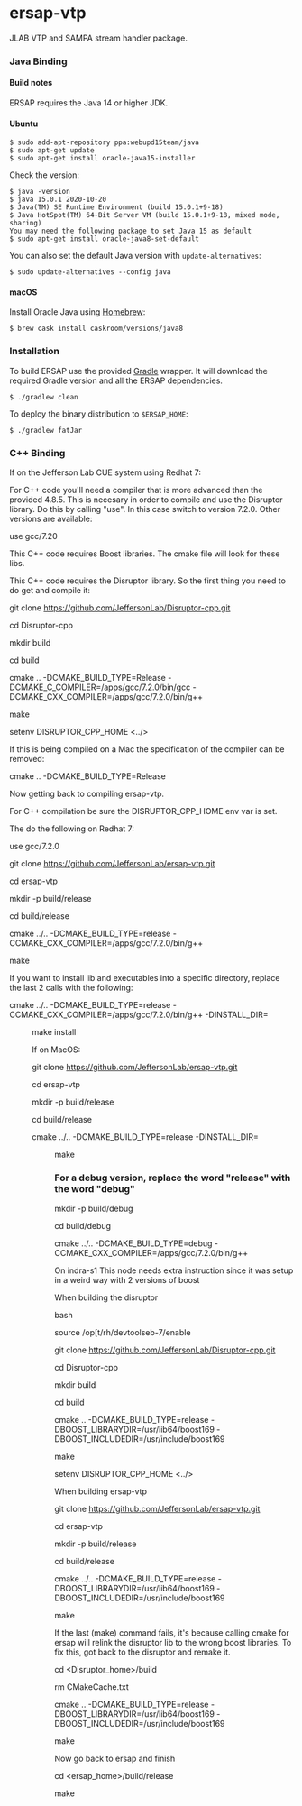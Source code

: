 # ersap-vtp
JLAB VTP and SAMPA stream handler package.

### Java Binding
#### Build notes

ERSAP requires the Java 14 or higher JDK.

#### Ubuntu

    $ sudo add-apt-repository ppa:webupd15team/java
    $ sudo apt-get update
    $ sudo apt-get install oracle-java15-installer

Check the version:

    $ java -version
    $ java 15.0.1 2020-10-20
    $ Java(TM) SE Runtime Environment (build 15.0.1+9-18)
    $ Java HotSpot(TM) 64-Bit Server VM (build 15.0.1+9-18, mixed mode, sharing)
    You may need the following package to set Java 15 as default
    $ sudo apt-get install oracle-java8-set-default

You can also set the default Java version with `update-alternatives`:

    $ sudo update-alternatives --config java

#### macOS

Install Oracle Java using [Homebrew](https://brew.sh/):

    $ brew cask install caskroom/versions/java8

### Installation

To build ERSAP use the provided [Gradle](https://gradle.org/) wrapper.
It will download the required Gradle version and all the ERSAP dependencies.

    $ ./gradlew clean

To deploy the binary distribution to `$ERSAP_HOME`:

    $ ./gradlew fatJar



### C++ Binding
If on the Jefferson Lab CUE system using Redhat 7:

For C++ code you'll need a compiler that is more advanced than the provided 4.8.5.
This is necesary in order to compile and use the Disruptor library.
Do this by calling "use".
In this case switch to version 7.2.0. Other versions are available:

use gcc/7.20

 This C++ code requires Boost libraries.
 The cmake file will look for these libs.

 This C++ code requires the Disruptor library.
 So the first thing you need to do get and compile it:

  git clone https://github.com/JeffersonLab/Disruptor-cpp.git
  
cd Disruptor-cpp
  
mkdir build
  
cd build
  
cmake .. -DCMAKE_BUILD_TYPE=Release  -DCMAKE_C_COMPILER=/apps/gcc/7.2.0/bin/gcc  -DCMAKE_CXX_COMPILER=/apps/gcc/7.2.0/bin/g++

  make
 
  setenv DISRUPTOR_CPP_HOME <../>


If this is being compiled on a Mac the specification of the compiler can be removed:
  
cmake .. -DCMAKE_BUILD_TYPE=Release


 Now getting back to compiling ersap-vtp.

For C++ compilation be sure the DISRUPTOR_CPP_HOME env var is set.

The do the following on Redhat 7:

  use gcc/7.2.0

  git clone https://github.com/JeffersonLab/ersap-vtp.git

  cd ersap-vtp

  mkdir -p build/release

  cd build/release

  cmake ../.. -DCMAKE_BUILD_TYPE=release -CCMAKE_CXX_COMPILER=/apps/gcc/7.2.0/bin/g++

  make


 If you want to install lib and executables into a specific directory,
 replace the last 2 calls with the following:

  cmake ../.. -DCMAKE_BUILD_TYPE=release -CCMAKE_CXX_COMPILER=/apps/gcc/7.2.0/bin/g++ -DINSTALL_DIR=<dir>

  make install


 If on MacOS:

  git clone https://github.com/JeffersonLab/ersap-vtp.git

  cd ersap-vtp

  mkdir -p build/release

  cd build/release

  cmake ../.. -DCMAKE_BUILD_TYPE=release -DINSTALL_DIR=<dir>

  make


### For a debug version, replace the word "release" with the word "debug" 

mkdir -p build/debug

cd build/debug

cmake ../.. -DCMAKE_BUILD_TYPE=debug -CCMAKE_CXX_COMPILER=/apps/gcc/7.2.0/bin/g++

 On indra-s1 
 This node needs extra instruction since 
 it was setup in a weird way with 2 versions of boost

When building the disruptor
 
bash
 
source /op[t/rh/devtoolseb-7/enable
 
git clone https://github.com/JeffersonLab/Disruptor-cpp.git
 
cd Disruptor-cpp
 
mkdir build

cd build

cmake .. -DCMAKE_BUILD_TYPE=release -DBOOST_LIBRARYDIR=/usr/lib64/boost169 -DBOOST_INCLUDEDIR=/usr/include/boost169

make

setenv DISRUPTOR_CPP_HOME <../>


When building ersap-vtp

git clone https://github.com/JeffersonLab/ersap-vtp.git

cd ersap-vtp

mkdir -p build/release

cd build/release

cmake ../.. -DCMAKE_BUILD_TYPE=release -DBOOST_LIBRARYDIR=/usr/lib64/boost169 -DBOOST_INCLUDEDIR=/usr/include/boost169

make

 If the last (make) command fails, it's because calling cmake for ersap
 will relink the disruptor lib to the wrong boost libraries.
 To fix this, got back to the disruptor and remake it.

cd <Disruptor_home>/build

rm CMakeCache.txt

cmake .. -DCMAKE_BUILD_TYPE=release -DBOOST_LIBRARYDIR=/usr/lib64/boost169 -DBOOST_INCLUDEDIR=/usr/include/boost169

make

Now go back to ersap and finish

cd <ersap_home>/build/release

make
  
